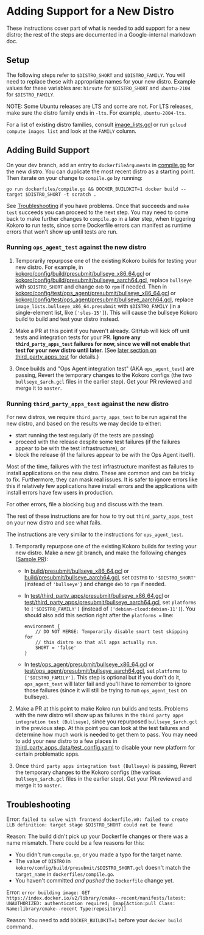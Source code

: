 # Adding Support for a New Distro

These instructions cover part of what is needed to add support for a new distro;
the rest of the steps are documented in a Google-internal markdown doc.

## Setup

The following steps refer to `$DISTRO_SHORT` and `$DISTRO_FAMILY`. You will
need to replace these with appropriate names for your new distro. Example
values for these variables are: `hirsute` for `$DISTRO_SHORT` and
`ubuntu-2104` for `$DISTRO_FAMILY`.

NOTE: Some Ubuntu releases are LTS and some are not. For LTS releases, make
sure the distro family ends in `-lts`. For example, `ubuntu-2004-lts`.

For a list of existing distro families, consult
[image_lists.gcl](https://github.com/GoogleCloudPlatform/ops-agent/blob/master/kokoro/config/test/image_lists.gcl)
or run `gcloud compute images list` and look at the `FAMILY` column.


## Adding Build Support

On your dev branch, add an entry to `dockerfileArguments` in
[compile.go](https://github.com/GoogleCloudPlatform/ops-agent/blob/master/dockerfiles/compile.go)
for the new distro. You can duplicate the most recent distro as a starting
point. Then iterate on your change to `compile.go` by running:

```shell
go run dockerfiles/compile.go && DOCKER_BUILDKIT=1 docker build --target $DISTRO_SHORT -t scratch .
```

See [Troubleshooting](#troubleshooting) if you have problems. Once that
succeeds and `make test` succeeds you can proceed to the next step. You may
need to come back to make further changes to `compile.go` in a later step,
when triggering Kokoro to run tests, since some Dockerfile errors can
manifest as runtime errors that won't show up until tests are run.

### Running `ops_agent_test` against the new distro

1.  Temporarily repurpose one of the existing Kokoro builds for testing
    your new distro. For example, in
    [kokoro/config/build/presubmit/bullseye_x86_64.gcl](https://github.com/GoogleCloudPlatform/ops-agent/blob/master/kokoro/config/build/presubmit/bullseye_x86_64.gcl)
    or [kokoro/config/build/presubmit/bullseye_aarch64.gcl](https://github.com/GoogleCloudPlatform/ops-agent/blob/master/kokoro/config/build/presubmit/bullseye_aarch64.gcl),
    replace `bullseye` with `$DISTRO_SHORT` and change `deb` to `rpm` if
    needed. Then in
    [kokoro/config/test/ops_agent/presubmit/bullseye_x86_64.gcl](https://github.com/GoogleCloudPlatform/ops-agent/blob/master/kokoro/config/test/ops_agent/presubmit/bullseye_x86_64.gcl)
    or [kokoro/config/test/ops_agent/presubmit/bullseye_aarch64.gcl](https://github.com/GoogleCloudPlatform/ops-agent/blob/master/kokoro/config/test/ops_agent/presubmit/bullseye_aarch64.gcl),
    replace `image_lists.bullseye_x86_64.presubmit` with
    `$DISTRO_FAMILY` (in a single-element list, like `['sles-15']`).
    This will cause the bullseye Kokoro build to build and test your
    distro instead.

1.  Make a PR at this point if you haven't already. GitHub will kick off
    unit tests and integration tests for your PR. **Ignore any
    `third_party_apps_test` failures for now, since we will not enable that
    test for your new distro until later.** (See
    [later section on third_party_apps_test](#running-third_party_apps_test-against-the-new-distro)
    for details.)

1.  Once builds and "Ops Agent integration test" (AKA `ops_agent_test`) are
    passing, Revert the temporary changes to the Kokoro configs (the two
    `bullseye_$arch.gcl` files in the earlier step). Get your PR reviewed and
    merge it to `master`.

### Running `third_party_apps_test` against the new distro

For new distros, we require `third_party_apps_test` to be run against the new
distro, and based on the results we may decide to either:

*   start running the test regularly (if the tests are passing)
*   proceed with the release despite some test failures (if the failures appear
    to be with the test infrastructure), or
*   block the release (if the failures appear to be with the Ops Agent itself).

Most of the time, failures with the test infrastructure manifest as failures to
install applications on the new distro. These are common and can be tricky to
fix. Furthermore, they can mask real issues. It is safer to ignore errors like
this if relatively few applications have install errors and the applications
with install errors have few users in production.

For other errors, file a blocking bug and discuss with the team.

The rest of these instructions are for how to try out `third_party_apps_test` on
your new distro and see what fails.

The instructions are very similar to the instructions for `ops_agent_test`.

1.  Temporarily repurpose one of the existing Kokoro builds for testing your
    new distro. Make a new git branch, and make the following changes
    ([Sample PR](https://github.com/GoogleCloudPlatform/ops-agent/pull/1044)):

    *   In
        [build/presubmit/bullseye_x86_64.gcl](https://github.com/GoogleCloudPlatform/ops-agent/blob/master/kokoro/config/build/presubmit/bullseye_x86_64.gcl)
        or
        [build/presubmit/bullseye_aarch64.gcl](https://github.com/GoogleCloudPlatform/ops-agent/blob/master/kokoro/config/build/presubmit/bullseye_aarch64.gcl),
        set `DISTRO` to `'$DISTRO_SHORT'` (instead of `'bullseye'`) and
        change `deb` to `rpm` if needed.
    *   In
        [test/third_party_apps/presubmit/bullseye_x86_64.gcl](https://github.com/GoogleCloudPlatform/ops-agent/blob/master/kokoro/config/test/third_party_apps/bullseye_x86_64.gcl)
        or
        [test/third_party_apps/presubmit/bullseye_aarch64.gcl](https://github.com/GoogleCloudPlatform/ops-agent/blob/master/kokoro/config/test/third_party_apps/bullseye_aarch64.gcl),
        set `platforms` to `['$DISTRO_FAMILY']` (instead of
        `['debian-cloud:debian-11']`). You should also add this section right after the
        `platforms =` line:

        ```gcl
        environment {
            // DO NOT MERGE: Temporarily disable smart test skipping for
            // this distro so that all apps actually run.
            SHORT = 'false'
        }
        ```

    *   In
        [test/ops_agent/presubmit/bullseye_x86_64.gcl](https://github.com/GoogleCloudPlatform/ops-agent/blob/master/kokoro/config/test/ops_agent/presubmit/bullseye_x86_64.gcl)
        or
        [test/ops_agent/presubmit/bullseye_aarch64.gcl](https://github.com/GoogleCloudPlatform/ops-agent/blob/master/kokoro/config/test/ops_agent/presubmit/bullseye_aarch64.gcl),
        set `platforms` to `['$DISTRO_FAMILY']`. This step is optional but
        if you don't do it, `ops_agent_test` will later fail and you'll have
        to remember to ignore those failures (since it will still be trying
        to run `ops_agent_test` on bullseye).

1.  Make a PR at this point to make Kokro run builds and tests. Problems
    with the new distro will show up as failures in the `third party apps
    integration test (Bullseye)`, since you repurposed `bullseye_$arch.gcl` in
    the previous step. At this point you can look at the test failures and
    determine how much work is needed to get them to pass. You may need to
    add your new distro to a few places in
    [third_party_apps_data/test_config.yaml](https://github.com/GoogleCloudPlatform/ops-agent/blob/master/integration_test/third_party_apps_data/test_config.yaml)
    to disable your new platform for certain problematic apps.

1.  Once `third party apps integration test (Bullseye)` is passing, Revert the
    temporary changes to the Kokoro configs (the various `bullseye_$arch.gcl`
    files in the earlier step). Get your PR reviewed and merge it to `master`.

## Troubleshooting

Error: `failed to solve with frontend dockerfile.v0: failed to create LLB definition: target stage $DISTRO_SHORT could not be found`

Reason: The build didn't pick up your Dockerfile changes or there was a name
mismatch. There could be a few reasons for this:

*   You didn't run `compile.go`, or you made a typo for the target name.
*   The value of `DISTRO` in `kokoro/config/build/presubmit/$DISTRO_SHORT.gcl`
    doesn't match the `target_name` in `dockerfiles/compile.go`.
*   You haven't committed *and pushed* the `Dockerfile` change yet.

Error: `error building image: GET https://index.docker.io/v2/library/cmake--recent/manifests/latest: UNAUTHORIZED: authentication required; [map[Action:pull Class: Name:library/cmake--recent Type:repository]]`

Reason: You need to add `DOCKER_BUILDKIT=1` before your `docker build` command.
